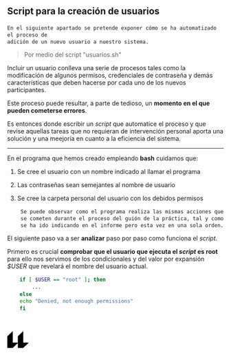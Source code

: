 ## Script para la creación de usuarios

    En el siguiente apartado se pretende exponer cómo se ha automatizado el proceso de
    adición de un nuevo usuario a nuestro sistema.
> Por medio del script "usuarios.sh"

Incluir un usuario conlleva una serie de procesos tales como la modificación de algunos 
permisos, credenciales de contraseña y demás características que deben hacerse por cada
uno de los nuevos participantes.

Este proceso puede resultar, a parte de tedioso, un **momento en el que pueden cometerse errores**. 

Es entonces donde escribir un *script* que automatice el proceso y que revise
aquellas tareas que no requieran de intervención personal aporta una solución y una meejoría 
en cuanto a la eficiencia del sistema.

***

En el programa que hemos creado empleando **bash** cuidamos que:
1. Se cree el usuario con un nombre indicado al llamar el programa
2. Las contraseñas sean semejantes al nombre de usuario
3. Se cree la carpeta personal del usuario con los debidos permisos


        Se puede observar como el programa realiza las mismas acciones que 
        se cometen durante el proceso del guión de la práctica, tal y como 
        se ha ido indicando en el informe pero esta vez en una sola orden.

El siguiente paso va a ser **analizar** paso por paso como funciona el *script*.


Primero es crucial **comprobar que el usuario que ejecuta el *script* es root** para
ello nos servimos de los condicionales y del valor por expansión *$USER* que revelará
el nombre del usuario actual.
```BASH
    if [ $USER == "root" ]; then
        ...
    else
    echo "Denied, not enough permissions"
    fi
```

<br>

![logo](icono-ull-negro.png)